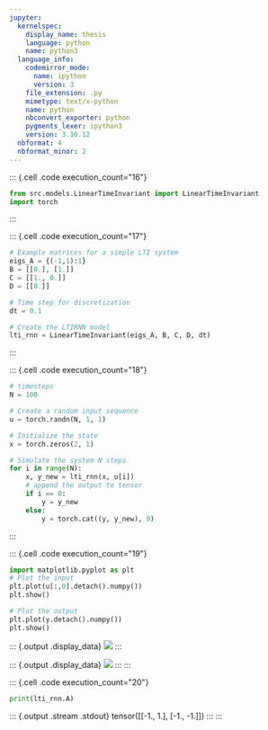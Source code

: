 ```yaml
---
jupyter:
  kernelspec:
    display_name: thesis
    language: python
    name: python3
  language_info:
    codemirror_mode:
      name: ipython
      version: 3
    file_extension: .py
    mimetype: text/x-python
    name: python
    nbconvert_exporter: python
    pygments_lexer: ipython3
    version: 3.10.12
  nbformat: 4
  nbformat_minor: 2
---
```


::: {.cell .code execution_count="16"}
``` python
from src.models.LinearTimeInvariant import LinearTimeInvariant
import torch
```
:::

::: {.cell .code execution_count="17"}
``` python
# Example matrices for a simple LTI system
eigs_A = {(-1,1):1}
B = [[0.], [1.]]
C = [[1., 0.]]
D = [[0.]]

# Time step for discretization
dt = 0.1

# Create the LTIRNN model
lti_rnn = LinearTimeInvariant(eigs_A, B, C, D, dt)
```
:::

::: {.cell .code execution_count="18"}
``` python
# timesteps
N = 100

# Create a random input sequence
u = torch.randn(N, 1, 1)

# Initialize the state
x = torch.zeros(2, 1)

# Simulate the system N steps
for i in range(N):
    x, y_new = lti_rnn(x, u[i])
    # append the output to tensor
    if i == 0:
        y = y_new
    else:
        y = torch.cat((y, y_new), 0)
```
:::

::: {.cell .code execution_count="19"}
``` python
import matplotlib.pyplot as plt
# Plot the input
plt.plot(u[:,0].detach().numpy())
plt.show()

# Plot the output
plt.plot(y.detach().numpy())
plt.show()
```

::: {.output .display_data}
![](vertopal_7d5d97f8e0d14754982b37ce0e918ccf/e39f4c91e0ee69f7425c0b2b9e57e49ece88dfdc.png)
:::

::: {.output .display_data}
![](vertopal_7d5d97f8e0d14754982b37ce0e918ccf/10984b7792025114504d9aabb6235fa6339d413a.png)
:::
:::

::: {.cell .code execution_count="20"}
``` python
print(lti_rnn.A)
```

::: {.output .stream .stdout}
    tensor([[-1.,  1.],
            [-1., -1.]])
:::
:::